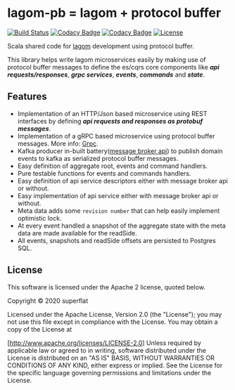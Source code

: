 # lagom-pb = lagom + protocol buffer
[![Build Status](https://travis-ci.org/super-flat/lagom-pb.svg?branch=master)](https://travis-ci.org/super-flat/lagom-pb)
[![Codacy Badge](https://api.codacy.com/project/badge/Grade/59e8747c2777466cb75d73d5fea8c8a8)](https://app.codacy.com/gh/super-flat/lagom-pb?utm_source=github.com&utm_medium=referral&utm_content=super-flat/lagom-pb&utm_campaign=Badge_Grade_Dashboard)
[![Codacy Badge](https://app.codacy.com/project/badge/Coverage/67ead50b17f842dbab2dec43922535da)](https://www.codacy.com/gh/super-flat/lagom-pb?utm_source=github.com&utm_medium=referral&utm_content=super-flat/lagom-pb&utm_campaign=Badge_Coverage)
[![License](https://img.shields.io/badge/License-Apache%202.0-blue.svg)](https://opensource.org/licenses/Apache-2.0)

Scala shared code for [lagom](https://www.lagomframework.com/documentation/1.6.x/scala/Home.html) development using protocol buffer. 

This library helps write lagom microservices easily by making use of protocol buffer messages to define the es/cqrs core
components like _**api requests/responses**_, _**grpc services**_, _**events**_, _**commands**_ and _**state**_. 

## Features

- Implementation of an HTTP/Json based microservice using REST interfaces by defining _**api requests and responses as protobuf messages**_. 
- Implementation of a gRPC based microservice using protocol buffer messages. More info: [Grpc](https://grpc.io/).
- Kafka producer in-built battery([message broker api](https://www.lagomframework.com/documentation/1.6.x/scala/MessageBrokerApi.html)) to publish domain events to kafka as serialized protocol buffer messages.
- Easy definition of aggregate root, events and command handlers.
- Pure testable functions for events and commands handlers.
- Easy definition of api service descriptors either with message broker api or without.
- Easy implementation of api service either with message broker api or without.
- Meta data adds some `revision number` that can help easily implement optimistic lock.  
- At every event handled a snapshot of the aggregate state with the meta data are made available for the readSide.
- All events, snapshots and readSide offsets are persisted to Postgres SQL.

## License

This software is licensed under the Apache 2 license, quoted below.

Copyright © 2020 superflat

Licensed under the Apache License, Version 2.0 (the "License"); you may not use this file except in compliance with the License. You may obtain a copy of the License at

[http://www.apache.org/licenses/LICENSE-2.0]
Unless required by applicable law or agreed to in writing, software distributed under the License is distributed on an "AS IS" BASIS, WITHOUT WARRANTIES OR CONDITIONS OF ANY KIND, either express or implied. See the License for the specific language governing permissions and limitations under the License.
